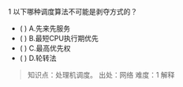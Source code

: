 1
以下哪种调度算法不可能是剥夺方式的？
- ( ) A.先来先服务 
- ( ) B.最短CPU执行期优先 
- ( ) C.最高优先权 
- ( ) D.轮转法

> 知识点：处理机调度。
> 出处：网络
> 难度：1
> 解释
